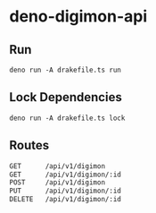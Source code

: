 # deno-digimon-api

## Run

```CLI
deno run -A drakefile.ts run
```

## Lock Dependencies

```CLI
deno run -A drakefile.ts lock
```

## Routes

```REST
GET      /api/v1/digimon
GET      /api/v1/digimon/:id
POST     /api/v1/digimon
PUT      /api/v1/digimon/:id
DELETE   /api/v1/digimon/:id
```
